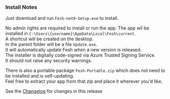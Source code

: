 ### Install Notes

Just download and run `Fesh-net9-Setup.exe` to install.

No admin rights are required to install or run the app.
The app wil be installed in `C:\Users\{username}\AppData\Local\Fesh\current`.\
A shortcut will be created on the desktop.\
In the parent folder will be a file `Update.exe`.\
It will automatically update Fesh when a new version is released.\
The installer is digitally code-signed via Azure Trusted Signing Service.\
It should not raise any security warnings.

There is also a portable package `Fesh-Portable.zip` which does not need to be installed and is self-updating.\
Feel free to extract your app from that zip and place it wherever you'd like.

See the [Changelog](https://github.com/goswinr/Fesh/blob/main/CHANGELOG.md) for changes in this release
